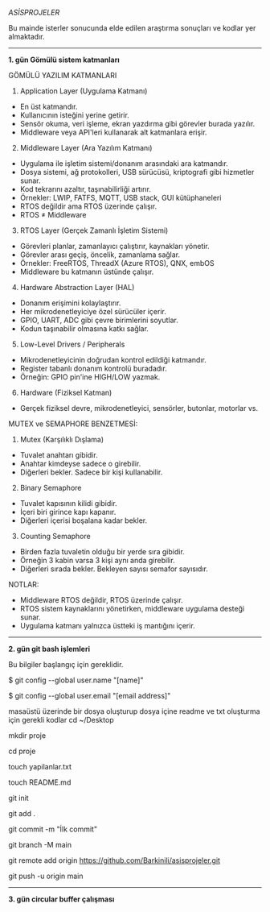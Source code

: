 *ASİSPROJELER*

Bu mainde isterler sonucunda elde edilen araştırma sonuçları ve kodlar yer almaktadır.


----------------------------------------------------------------------------
__1. gün Gömülü sistem katmanları__

GÖMÜLÜ YAZILIM KATMANLARI 

1. Application Layer (Uygulama Katmanı)
- En üst katmandır.
- Kullanıcının isteğini yerine getirir.
- Sensör okuma, veri işleme, ekran yazdırma gibi görevler burada yazılır.
- Middleware veya API'leri kullanarak alt katmanlara erişir.

2. Middleware Layer (Ara Yazılım Katmanı)
- Uygulama ile işletim sistemi/donanım arasındaki ara katmandır.
- Dosya sistemi, ağ protokolleri, USB sürücüsü, kriptografi gibi hizmetler sunar.
- Kod tekrarını azaltır, taşınabilirliği artırır.
- Örnekler: LWIP, FATFS, MQTT, USB stack, GUI kütüphaneleri
- RTOS değildir ama RTOS üzerinde çalışır.
- RTOS ≠ Middleware

3. RTOS Layer (Gerçek Zamanlı İşletim Sistemi)
- Görevleri planlar, zamanlayıcı çalıştırır, kaynakları yönetir.
- Görevler arası geçiş, öncelik, zamanlama sağlar.
- Örnekler: FreeRTOS, ThreadX (Azure RTOS), QNX, embOS
- Middleware bu katmanın üstünde çalışır.

4. Hardware Abstraction Layer (HAL)
- Donanım erişimini kolaylaştırır.
- Her mikrodenetleyiciye özel sürücüler içerir.
- GPIO, UART, ADC gibi çevre birimlerini soyutlar.
- Kodun taşınabilir olmasına katkı sağlar.

5. Low-Level Drivers / Peripherals
- Mikrodenetleyicinin doğrudan kontrol edildiği katmandır.
- Register tabanlı donanım kontrolü buradadır.
- Örneğin: GPIO pin'ine HIGH/LOW yazmak.

6. Hardware (Fiziksel Katman)
- Gerçek fiziksel devre, mikrodenetleyici, sensörler, butonlar, motorlar vs.


MUTEX ve SEMAPHORE BENZETMESİ:

1. Mutex (Karşılıklı Dışlama)
- Tuvalet anahtarı gibidir.
- Anahtar kimdeyse sadece o girebilir.
- Diğerleri bekler. Sadece bir kişi kullanabilir.

2. Binary Semaphore
- Tuvalet kapısının kilidi gibidir.
- İçeri biri girince kapı kapanır.
- Diğerleri içerisi boşalana kadar bekler.

3. Counting Semaphore
- Birden fazla tuvaletin olduğu bir yerde sıra gibidir.
- Örneğin 3 kabin varsa 3 kişi aynı anda girebilir.
- Diğerleri sırada bekler. Bekleyen sayısı semafor sayısıdır.



NOTLAR:

- Middleware RTOS değildir, RTOS üzerinde çalışır.
- RTOS sistem kaynaklarını yönetirken, middleware uygulama desteği sunar.
- Uygulama katmanı yalnızca üstteki iş mantığını içerir.




----------------------------------------------------------------------------
__2. gün git bash işlemleri__

Bu bilgiler başlangıç için gereklidir.

$ git config --global user.name "[name]"

$ git config --global user.email "[email address]"


masaüstü üzerinde bir dosya oluşturup dosya içine readme ve txt oluşturma için gerekli kodlar 
cd ~/Desktop

mkdir proje

cd proje

touch yapilanlar.txt

touch README.md

git init

git add .

git commit -m "İlk commit"

git branch -M main

git remote add origin https://github.com/Barkinili/asisprojeler.git

git push -u origin main 


----------------------------------------------------------------------------
__3. gün circular buffer çalışması__


